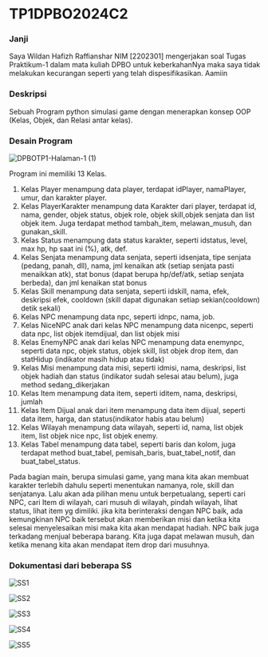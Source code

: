 <h1>TP1DPBO2024C2</h1>
<h3>Janji</h3>
Saya Wildan Hafizh Raffianshar NIM [2202301] mengerjakan soal Tugas Praktikum-1
dalam mata kuliah DPBO untuk keberkahanNya maka saya tidak melakukan kecurangan 
seperti yang telah dispesifikasikan. Aamiin

<h3>Deskripsi</h3>
Sebuah Program python simulasi game dengan menerapkan konsep OOP (Kelas, Objek, dan Relasi antar kelas). 

<h3>Desain Program</h3>

![DPBOTP1-Halaman-1 (1)](https://github.com/WildanRaffians/TP1DPBO2024C2/assets/134181656/c9a13a83-8b1b-47e4-928f-3307c2655354)

Program ini memiliki 13 Kelas.
<ol>
  <li>
    Kelas Player menampung data player, terdapat idPlayer, namaPlayer, umur, dan karakter player.
  </li>
  <li>
    Kelas PlayerKarakter menampung data Karakter dari player, terdapat id, nama, gender, objek status, objek role, objek skill,objek senjata dan list objek item. Juga terdapat method tambah_item, melawan_musuh, dan gunakan_skill.
  </li>
  <li>
    Kelas Status menampung data status karakter, seperti idstatus, level, max hp, hp saat ini (%), atk, def.  
  </li>
  <li>
    Kelas Senjata menampung data senjata, seperti idsenjata, tipe senjata (pedang, panah, dll), nama, jml kenaikan atk (setiap senjata pasti menaikkan atk), stat bonus (dapat berupa hp/def/atk, setiap senjata berbeda), dan jml kenaikan stat bonus
  </li>
  <li>
    Kelas Skill menampung data senjata, seperti idskill, nama, efek, deskripsi efek, cooldown (skill dapat digunakan setiap sekian(cooldown) detik sekali)
  </li>
  <li>
    Kelas NPC menampung data npc, seperti idnpc, nama, job.
  </li>
  <li>
    Kelas NiceNPC anak dari kelas NPC menampung data nicenpc, seperti data npc, list objek itemdijual, dan list objek misi
  </li>
  <li>
    Kelas EnemyNPC anak dari kelas NPC menampung data enemynpc, seperti data npc, objek status, objek skill, list objek drop item, dan statHidup (indikator masih hidup atau tidak)
  </li>
  <li>
    Kelas Misi menampung data misi, seperti idmisi, nama, deskripsi, list objek hadiah dan status (indikator sudah selesai atau belum), juga method sedang_dikerjakan
  </li>
  <li>
    Kelas Item menampung data item, seperti iditem, nama, deskripsi, jumlah
  </li>
  <li>
    Kelas Item Dijual anak dari item menampung data item dijual, seperti data item, harga, dan status(indikator habis atau belum)
  </li>
  <li>
    Kelas Wilayah menampung data wilayah, seperti id, nama, list objek item, list objek nice npc, list objek enemy.
  </li>
  <li>
    Kelas Tabel menampung data tabel, seperti baris dan kolom, juga terdapat method buat_tabel, pemisah_baris, buat_tabel_notif, dan buat_tabel_status.
  </li>
</ol>

Pada bagian main, berupa simulasi game, yang mana kita akan membuat karakter terlebih dahulu seperti menentukan namanya, role, skill dan senjatanya. 
Lalu akan ada pilihan menu untuk berpetualang, seperti cari NPC, cari Item di wilayah, cari musuh di wilayah, pindah wilayah, lihat status, lihat item yg dimiliki.
jika kita berinteraksi dengan NPC baik, ada kemungkinan NPC baik tersebut akan memberikan misi dan ketika kita selesai menyelesaikan misi maka kita akan mendapat hadiah.
NPC baik juga terkadang menjual beberapa barang.
Kita juga dapat melawan musuh, dan ketika menang kita akan mendapat item drop dari musuhnya.

<h3>Dokumentasi dari beberapa SS</h3>

![SS1](https://github.com/WildanRaffians/TP1DPBO2024C2/assets/134181656/5d22a8dc-6e6b-4e70-b74e-5f56a060f1fe)

![SS2](https://github.com/WildanRaffians/TP1DPBO2024C2/assets/134181656/e93708c0-1c2e-4751-a37d-13a052ea33a3)

![SS3](https://github.com/WildanRaffians/TP1DPBO2024C2/assets/134181656/a17c19f9-3b12-424f-aab5-d1d1f1053ddb)

![SS4](https://github.com/WildanRaffians/TP1DPBO2024C2/assets/134181656/a7cb0455-9943-48b0-9a1d-9b512fe34b7b)

![SS5](https://github.com/WildanRaffians/TP1DPBO2024C2/assets/134181656/9ae0fa80-9ea0-446c-96f9-3248bb840900)
